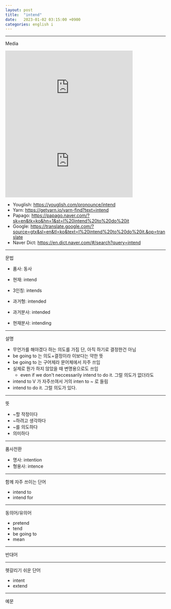 ```yaml
---
layout: post
title:  "intend"
date:   2023-01-02 03:15:00 +0900
categories: english i
---
```


---
Media

<iframe style="width:400px; height:230px;" src="https://getyarn.io/yarn-clip/55ac8e0a-bdc2-4991-b65b-6b916e7681aa/embed?autoplay=false&responsive=true" frameborder="0"></iframe>

<iframe style="width:400px; height:230px;" src="https://getyarn.io/yarn-clip/6c65a80c-7117-483c-b3ea-92489b2ea68d/embed?autoplay=false&responsive=true" frameborder="0"></iframe>

- Youglish: <https://youglish.com/pronounce/intend>
- Yarn: <https://getyarn.io/yarn-find?text=intend>
- Papago: <https://papago.naver.com/?sk=en&tk=ko&hn=1&st=I%20intend%20to%20do%20it>
- Google: <https://translate.google.com/?source=gtx&sl=en&tl=ko&text=I%20intend%20to%20do%20it.&op=translate>
- Naver Dict: <https://en.dict.naver.com/#/search?query=intend>

---
문법

- 품사: 동사

- 현재: intend
- 3인칭: intends
- 과거형: intended
- 과거분사: intended
- 현재분사: intending

---
설명

- 무언가를 해야겠다 하는 의도를 가짐 단, 아직 하기로 결정한건 아님
- be going to 는 의도+결정이라 이보다는 약한 뜻
- be going to 는 구어체라 문어체에서 자주 쓰임
- 실제로 뭔가 하지 않았을 때 변명용으로도 쓰임
  - even if we don't neccessarily intend to do it. 그럴 의도가 없더라도
- intend to V 가 자주쓰여서 거의 inten to ~ 로 들림
- intend to do it. 그럴 의도가 있다.

---
뜻

- ~할 작정이다
- ~하려고 생각하다
- ~를 의도하다
- 의미하다

---
품사전환

- 명사: intention
- 형용사: intence

---
함께 자주 쓰이는 단어

- intend to
- intend for

---
동의어/유의어

- pretend
- tend
- be going to
- mean

---
반대어

---
헷갈리기 쉬운 단어

- intent
- extend

---
예문
